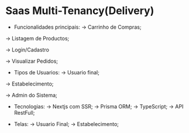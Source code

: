# Saas Multi-Tenancy(Delivery)

* Funcionalidades principais:
-> Carrinho de Compras;
  
-> Listagem de Productos;

-> Login/Cadastro

-> Visualizar Pedidos;

* Tipos de Usuarios:
-> Usuario final;
  
-> Estabelecimento;

-> Admin do Sistema;


* Tecnologias:
-> Nextjs com SSR;
-> Prisma ORM;
-> TypeScript;
-> API RestFull;

* Telas:
-> Usuario Final;
-> Estabelecimento;
